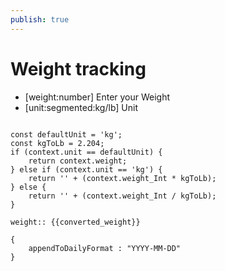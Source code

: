 ```yaml
---
publish: true
---
```


# Weight tracking

- [weight:number] Enter your Weight
- [unit:segmented:kg/lb] Unit

```converted_weight:binding

const defaultUnit = 'kg';
const kgToLb = 2.204;
if (context.unit == defaultUnit) {
	return context.weight;
} else if (context.unit == 'kg') {
	return '' + (context.weight_Int * kgToLb);
} else {
	return '' + (context.weight_Int / kgToLb);
}
```

```result:template
weight:: {{converted_weight}}
```

```default:action
{
    appendToDailyFormat : "YYYY-MM-DD"
}
```
